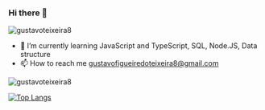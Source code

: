 ### Hi there 👋

<p align="left"> <img src="https://komarev.com/ghpvc/?username=gustavoteixeira8" alt="gustavoteixeira8" /> </p>

- 🌱 I’m currently learning JavaScript and TypeScript, SQL, Node.JS, Data structure
- 📫 How to reach me gustavofigueiredoteixeira8@gmail.com

<p align="left">
<img src="https://github-readme-stats.vercel.app/api?username=gustavoteixeira8&show_icons=true" alt="gustavoteixeira8"/> 
</p>

[![Top Langs](https://github-readme-stats.vercel.app/api/top-langs/?username=gustavoteixeira8)](https://github.com/anuraghazra/github-readme-stats)
